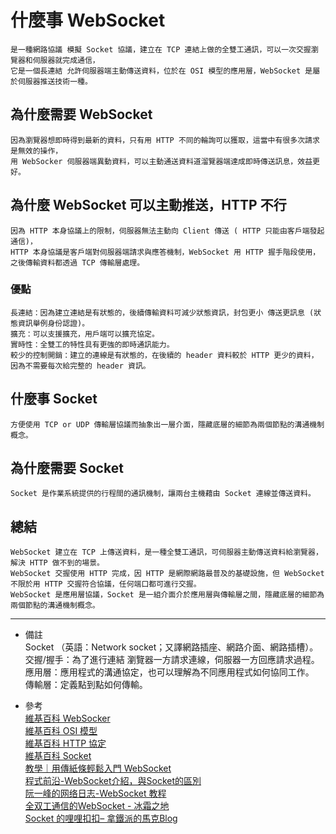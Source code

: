 # 什麼事 WebSocket
    是一種網路協議 模擬 Socket 協議，建立在 TCP 連結上做的全雙工通訊，可以一次交握瀏覽器和伺服器就完成通信，
    它是一個長連結 允許伺服器端主動傳送資料，位於在 OSI 模型的應用層，WebSocket 是屬於伺服器推送技術一種。

## 為什麼需要 WebSocket
    因為瀏覽器想即時得到最新的資料，只有用 HTTP 不同的輪詢可以獲取，這當中有很多次請求是無效的操作，
    用 WebSocker 伺服器端異動資料，可以主動通送資料道溜覽器端達成即時傳送訊息，效益更好。
    
## 為什麼 WebSocket 可以主動推送，HTTP 不行
    因為 HTTP 本身協議上的限制，伺服器無法主動向 Client 傳送 ( HTTP 只能由客戶端發起通信)，
    HTTP 本身協議是客戶端對伺服器端請求與應答機制，WebSocket 用 HTTP 握手階段使用，
    之後傳輸資料都透過 TCP 傳輸層處理。

### 優點
    長連結：因為建立連結是有狀態的，後續傳輸資料可減少狀態資訊，封包更小 傳送更訊息 (狀態資訊舉例身份認證)。
    擴充：可以支援擴充，用戶端可以擴充協定。
    實時性：全雙工的特性具有更強的即時通訊能力。
    較少的控制開銷：建立的連線是有狀態的，在後續的 header 資料較於 HTTP 更少的資料，因為不需要每次給完整的 header 資訊。

## 什麼事 Socket
    方便使用 TCP or UDP 傳輸層協議而抽象出一層介面，隱藏底層的細節為兩個節點的溝通機制概念。

## 為什麼需要 Socket
    Socket 是作業系統提供的行程間的通訊機制，讓兩台主機藉由 Socket 連線並傳送資料。

## 總結
    WebSocket 建立在 TCP 上傳送資料，是一種全雙工通訊，可伺服器主動傳送資料給瀏覽器，解決 HTTP 做不到的場景。
    WebSocket 交握使用 HTTP 完成，因 HTTP 是網際網路最普及的基礎設施，但 WebSocket 不限於用 HTTP 交握符合協議，任何端口都可進行交握。
    WebSocket 是應用層協議，Socket 是一組介面介於應用層與傳輸層之間，隱藏底層的細節為兩個節點的溝通機制概念。

---
- 備註
    <br/>
    Socket （英語：Network socket；又譯網路插座、網路介面、網路插槽）。
    <br/>
    交握/握手：為了進行連結 瀏覽器一方請求連線，伺服器一方回應請求過程。
    <br/>
    應用層：應用程式的溝通協定，也可以理解為不同應用程式如何協同工作。
    <br/>
    傳輸層：定義點到點如何傳輸。
    
- 參考
    <br/>
    [維基百科 WebSocker](https://zh.wikipedia.org/wiki/WebSocket/)
    <br/>
    [維基百科 OSI 模型](https://zh.wikipedia.org/wiki/OSI%E6%A8%A1%E5%9E%8B)
    <br/>
    [維基百科 HTTP 協定](https://zh.wikipedia.org/wiki/%E8%B6%85%E6%96%87%E6%9C%AC%E4%BC%A0%E8%BE%93%E5%8D%8F%E8%AE%AE)
    <br/>
    [維基百科 Socket](https://zh.wikipedia.org/wiki/%E7%B6%B2%E8%B7%AF%E6%8F%92%E5%BA%A7)
    <br/>
    [教學｜用傳紙條輕鬆入門 WebSocket](https://medium.com/dezchuang/rookie-to-learn-websocket-cfc7b172daa3)
    <br/>
    [程式前沿-WebSocket介紹，與Socket的區別](https://codertw.com/%E7%A8%8B%E5%BC%8F%E8%AA%9E%E8%A8%80/603007/)
    <br/>
    [阮一峰的网络日志-WebSocket 教程](http://www.ruanyifeng.com/blog/2017/05/websocket.html)
    <br/>
    [全双工通信的WebSocket - 冰霜之地](https://halfrost.com/websocket/)
    <br/>
    [Socket 的哩哩扣扣– 拿鐵派的馬克Blog](https://mark-lin.com/posts/20170910/)
    <br/>
